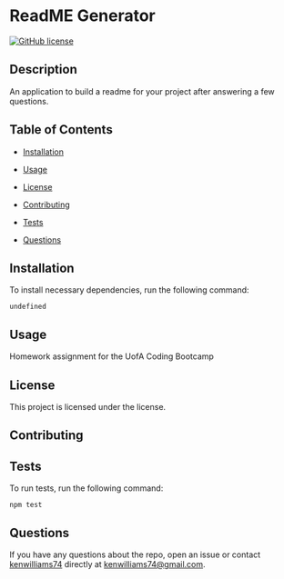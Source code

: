 
  # ReadME Generator
  [![GitHub license](https://img.shields.io/badge/license--blue.svg)](https://github.com/kenwilliams74/readme-generator)
  
  ## Description
  
  An application to build a readme for your project after answering a few questions.
  
  ## Table of Contents 
  
  * [Installation](#installation)
  
  * [Usage](#usage)
  
  * [License](#license)
  
  * [Contributing](#contributing)
  
  * [Tests](#tests)
  
  * [Questions](#questions)
  
  ## Installation
  
  To install necessary dependencies, run the following command:
  
  ```
  undefined
  ```
  
  ## Usage
  
  Homework assignment for the UofA Coding Bootcamp
  
  ## License
  
  This project is licensed under the  license.
    
  ## Contributing
  
  
  
  ## Tests
  
  To run tests, run the following command:
  
  ```
  npm test
  ```
  
  ## Questions
  
  If you have any questions about the repo, open an issue or contact [kenwilliams74](undefined) directly at kenwilliams74@gmail.com.
  
  